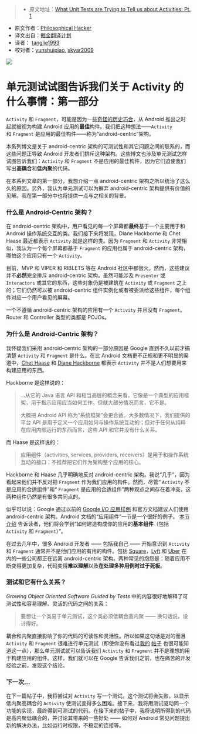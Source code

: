 > * 原文地址：[What Unit Tests are Trying to Tell us about Activities: Pt. 1](https://www.philosophicalhacker.com/post/what-unit-tests-are-trying-to-tell-us-about-activities-pt1/)
* 原文作者：[Philosophical Hacker](https://www.philosophicalhacker.com)
* 译文出自：[掘金翻译计划](https://github.com/xitu/gold-miner)
* 译者： [tanglie1993](https://github.com/tanglie1993)
* 校对者：[yunshuipiao](https://github.com/yunshuipiao), [skyar2009](https://github.com/skyar2009)

![](https://www.philosophicalhacker.com/images/broken-brick.jpg)

# 单元测试试图告诉我们关于 Activity 的什么事情：第一部分

`Activity` 和 `Fragment`，可能是因为一些[奇怪的历史巧合](/post/why-android-testing-is-so-hard-historical-edition/)，从 Android 推出之时起就被视为构建 Android 应用的**最佳**构件。我们把这种想法——`Activity` 和 `Fragment` 是应用的最佳构件——称为“android-centric”架构。

本系列博文是关于 android-centric 架构的可测试性和其它问题之间的联系的，而这些问题正导致 Android 开发者们排斥这种架构。这些博文也涉及单元测试怎样试图告诉我们：`Activity` 和 `Fragment` 不是应用的最佳构件，因为它们迫使我们写出**高耦合**和**低内聚**的代码。

在本系列文章的第一部分，我想介绍一点 android-centric 架构之所以统治了这么久的原因。另外，我认为单元测试可以为摒弃 android-centric 架构提供有价值的见解。我在第一部分中也将提供一点与之相关的背景。

### 什么是 Android-Centric 架构？

在 android-centric 架构中，用户看见的每一个屏幕都**最终**基于一个主要用于和 Android 操作系统交互的类。我们接下来将发现，Diane Hackborne 和 Chet Haase 最近都表示 `Activity` 就是这样的类。因为 `Fragment` 和 `Activity` 非常相似，我认为一个每个屏幕都基于 `Fragment` 的应用也属于 android-centric 架构，哪怕这个应用只有一个 `Activity`。

目前，MVP 和 VIPER 和 RIBLETS 等在 Android 社区中都很火。然而，这些建议并不**必然**完全排斥 android-centric 架构。虽然可能涉及 `Presenter` 或 `Interactors` 或其它的东西，这些对象仍是被建筑在 `Activity` 或 `Fragment` 之上的；它们仍然可以被 android-centric 组件实例化或者被委派给这些组件，每个组件对应一个用户看见的屏幕。

一个不遵循 android-centric 架构的应用有一个 `Activity` 并且没有 `Fragment`。Router 和 Controller 类型的类都是 POJOs。

### 为什么是 Android-Centric 架构？

我怀疑我们采用 android-centric 架构的一部分原因是 Google 直到不久以前才搞清楚 `Activity` 和 `Fragment` 是什么。在比 Android 文档更不正规和更不明显的渠道中，[Chet Haase](https://medium.com/google-developers/developing-for-android-vii-the-rules-framework-concerns-d0210e52eee3#.1o25pxfat) 和 [Diane Hackborne](https://plus.google.com/+DianneHackborn/posts/FXCCYxepsDU) 都表示 `Activity` 并不是人们想要用来构建应用的东西。

Hackborne 是这样说的：
> …从它的 Java 语言 API 和相当高层的概念来看，它像是一个典型的应用框架，用于指示应用应当如何工作。但就大部分情况而言，它不是。
> 
> 大概把 Android API 称为“系统框架”会更合适。大多数情况下，我们提供的平台 API 是用于定义一个应用如何与操作系统互动的；但对于任何从纯粹在应用内部运行的东西而言，这些 API 和它并没有什么关系。

而 Haase 是这样说的：

> 应用组件（activities, services, providers, receivers）是用于和操作系统互动的接口；不推荐把它们作为架构整个应用的核心。

Hackborne 和 Haase 几乎明确地反对 android-centric 架构。我说“几乎”，因为看起来他们并不反对把 `Fragment` 作为我们应用的构件。然而，尽管“ `Activity` 不是应用的合适组件”和“ `Fragment` 是应用的合适组件”两种观点之间存在着冲突，这两种组件仍然是有很多共同点的。

似乎可以说：Google 通过以前的 [Google I/O 应用样例](https://github.com/google/iosched) 和官方文档建议人们使用 android-centric 架构。Android  文档的“应用组件”一节是一个很好的例子。 [本节介绍](https://developer.android.com/guide/components/index.html) 告诉读者，他们将会学到“如何建造构成你的应用的**基本组件**（包括 `Activity` 和 `Fragment`）”。

在过去几年中，很多 Android 开发者 —— 包括我自己 —— 开始意识到 `Activity` 和 `Fragment` 通常并不是他们应用的有用的构件。包括 [Square](https://medium.com/square-corner-blog/advocating-against-android-fragments-81fd0b462c97)，[Lyft](https://eng.lyft.com/building-single-activity-apps-using-scoop-763d4271b41#.mshtjz99n) 和 [Uber](https://eng.uber.com/new-rider-app/) 在内的一些公司都正在远离  android-centric 架构。两种常见的抱怨是：随着应用不断变得更加复杂，代码变得**难以理解**以及**在处理多种用例时过于死板**。

### 测试和它有什么关系？

*Growing Object Oriented Software Guided by Tests* 中的内容很好地解释了可测试性和容易理解、灵活的代码之间的关系：

> 要想让一个类易于单元测试，这个类必须低耦合高内聚 —— 换句话说，设计得好。

耦合和内聚直接影响了你的代码的可读性和灵活性。所以如果这句话是对的而且 `Activity` 和 `Fragment` 很难进行单元测试（即使你没有看过[我的](/post/why-we-should-stop-putting-logic-in-activities/) [帖子](https://www.philosophicalhacker.com/2015/04/17/why-android-unit-testing-is-so-hard-pt-1/) 也很可能知道这一点），那么单元测试就可以告诉我们 `Activity` 和 `Fragment` 并不是理想的用于构建应用的组件。这样，我们就可以在 Google 告诉我们之前，也在痛苦的开发经验之前，发现这个结论。

### 下一次…

在下一篇帖子中，我将尝试对 `Activity` 写一个测试。这个测试将会失败，以显示低内聚高耦合的 `Activity` 使测试变得多么困难。接下来，我将用测试驱动同一个功能的实现，最终得到可测试的代码。在接下来的帖子中，我将说明所得到的代码是高内聚低耦合的，并讨论其带来的一些好处 —— 如何对 Android 常见问题提出新的解决办法，比如运行时权限，不稳定的连接等。
